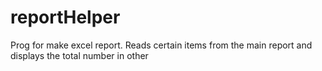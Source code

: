# reportHelper
Prog for make excel report. Reads certain items from the main report and displays the total number in other

